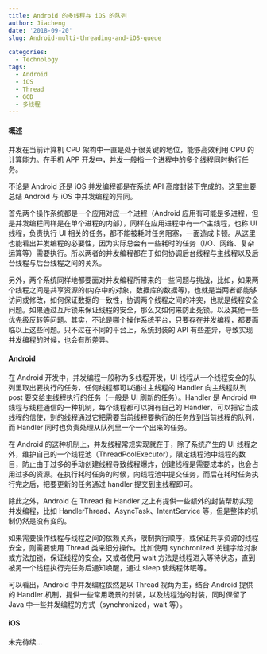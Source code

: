 ```yaml
---
title: Android 的多线程与 iOS 的队列
author: Jiacheng
date: '2018-09-20'
slug: Android-multi-threading-and-iOS-queue

categories:
  - Technology
tags:
  - Android
  - iOS
  - Thread
  - GCD
  - 多线程
---
```


#### 概述
并发在当前计算机 CPU 架构中一直是处于很关键的地位，能够高效利用 CPU 的计算能力。在手机 APP 开发中，并发一般指一个进程中的多个线程同时执行任务。

不论是 Android 还是 iOS 并发编程都是在系统 API 高度封装下完成的。这里主要总结 Android 与 iOS 中并发编程的异同。

首先两个操作系统都是一个应用对应一个进程（Android 应用有可能是多进程，但是并发编程同样是在单个进程的内部），同样在应用进程中有一个主线程，也称 UI 线程，负责执行 UI 相关的任务，都不能被耗时任务阻塞，一面造成卡顿。从这里也能看出并发编程的必要性，因为实际总会有一些耗时的任务（I/O、网络、复杂运算等）需要执行。所以两者的并发编程都在于如何协调后台线程与主线程以及后台线程与后台线程之间的关系。

另外，两个系统同样地都要面对并发编程所带来的一些问题与挑战，比如，如果两个线程之间是共享资源的(内存中的对象，数据库的数据等)，也就是当两者都能够访问或修改，如何保证数据的一致性，协调两个线程之间的冲突，也就是线程安全问题。如果通过互斥锁来保证线程的安全，那么又如何来防止死锁。以及其他一些优先级反转等问题。其实，不论是哪个操作系统平台，只要存在并发编程，都要面临以上这些问题。只不过在不同的平台上，系统封装的 API 有些差异，导致实现并发编程的时候，也会有所差异。

#### Android

在 Android 开发中，并发编程一般称为多线程开发，UI 线程从一个线程安全的队列里取出要执行的任务，任何线程都可以通过主线程的 Handler 向主线程队列 post 要交给主线程执行的任务（一般是 UI 刷新的任务）。Handler 是 Android 中线程与线程通信的一种机制，每个线程都可以拥有自己的 Handler，可以把它当成线程的信使，别的线程通过它把需要当前线程要执行的任务放到当前线程的队列，而 Handler 同时也负责处理从队列里一个一个出来的任务。

在 Android 的这种机制上，并发线程常规实现就在于，除了系统产生的 UI 线程之外，维护自己的一个线程池（ThreadPoolExecutor），限定线程池中线程的数目，防止由于过多的手动创建线程导致线程爆炸，创建线程是需要成本的，也会占用过多的资源。在执行耗时任务的时候，向线程池中提交任务，而后在耗时任务执行完之后，把要更新的任务通过 handler 提交到主线程即可。

除此之外，Android 在 Thread 和 Handler 之上有提供一些额外的封装帮助实现并发编程，比如 HandlerThread、AsyncTask、IntentService 等，但是整体的机制仍然是没有变的。

如果需要操作线程与线程之间的依赖关系，限制执行顺序，或保证共享资源的线程安全，则需要使用 Thread 类来细分操作。比如使用 synchronized 关键字给对象或方法加锁，保证线程的安全，又或者使用 wait 方法是线程进入等待状态，直到被另一个线程执行完任务后通知唤醒，通过 sleep 使线程休眠等。

可以看出，Android 中并发编程依然是以 Thread 视角为主，结合 Android 提供的 Handler 机制，提供一些常用场景的封装，以及线程池的封装，同时保留了 Java 中一些并发编程的方式（synchronized，wait 等）。

#### iOS

未完待续...